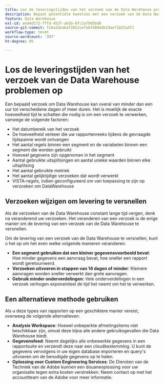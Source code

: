 ```yaml
---
title: Los de leveringstijden van het verzoek van de Data Warehouse problemen op
description: Bepaal potentiële kwesties met een verzoek van de Data Warehouse dat leveringstijden kan verlengen.
feature: Data Warehouse
exl-id: eed4d172-fffd-453f-ab5b-0fc2a79d5bd0
source-git-commit: fc6a2deabaf2012cefebf4864db19aef1825adf2
workflow-type: tm+mt
source-wordcount: '357'
ht-degree: 0%

---
```


# Los de leveringstijden van het verzoek van de Data Warehouse problemen op

Een bepaald verzoek om Data Warehouse kan overal van minder dan een uur tot verscheidene dagen of meer duren. Het is moeilijk de exacte hoeveelheid tijd te schatten die nodig is om een verzoek te verwerken, vanwege de volgende factoren:

* Het datumbereik van het verzoek
* De hoeveelheid verkeer die uw rapportenreeks tijdens de gevraagde tijdspanne wordt ontvangen
* Het aantal regels binnen een segment en de variabelen binnen een segment die worden gebruikt
* Hoeveel gegevens zijn opgenomen in het segment
* Aantal gebruikte uitsplitsingen en aantal unieke waarden binnen elke uitsplitsing
* Het aantal gebruikte metriek
* Het aantal gelijktijdige verzoeken dat wordt verwerkt
* VISTA-regels, indien geconfigureerd om van toepassing te zijn op verzoeken om DataWarehouse

## Verzoeken wijzigen om levering te versnellen

Als de verzoeken van de Data Warehouse constant lange tijd vergen, denk na veranderend uw verzoeken. Het veranderen van een verzoek is de enige manier om de levering van een verzoek van de Data Warehouse te versnellen.

Om de levering van een verzoek van de Data Warehouse te versnellen, kunt u het op om het even welke volgende manieren veranderen:

* **Een segment gebruiken dat een kleiner gegevensvoorbeeld bevat**: Hoe minder gegevens een aanvraag bevat, hoe sneller een rapport wordt geretourneerd.
* **Verzoeken uitvoeren in stappen van 14 dagen of minder**: Kleinere aanvragen worden sneller verwerkt dan grote aanvragen.
* **Gebruik minder onderverdelingen:** Vele onderverdelingen in een verzoek verhogen exponentieel de tijd het neemt om het te verwerken.

## Een alternatieve methode gebruiken

Als u deze types van rapporten op een geschiktere manier vereist, overweeg de volgende alternatieven:

* **Analysis Workspace**: Hoewel onbeperkte afmetingsitems niet beschikbaar zijn, omvat deze bijna alle andere gebruiksgevallen die Data Warehouse biedt.
* **Gegevensfeed**: Neemt dagelijks alle onbewerkte gegevens in een rapportsuite en verzendt deze naar een cloudbestemming. U kunt de gegevens vervolgens in uw eigen database importeren en query&#39;s uitvoeren om de benodigde gegevens op te halen.
* **Oplossing voor Custom Engineering Services**: De Diensten van de Techniek van de Adobe kunnen een douaneoplossing voor uw organisatie tegen extra kosten verstrekken. Neem contact op met het accountteam van de Adobe voor meer informatie.
